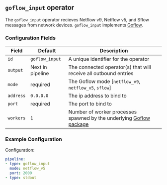 ## `goflow_input` operator

The `goflow_input` operator recieves Netflow v9, Netflow v5, and Sflow messages from network devices. `goflow_input` implements [Goflow](https://github.com/cloudflare/goflow).

### Configuration Fields

| Field        | Default             | Description                                                                                   |
| ---          | ---                 | ---                                                                                           |
| `id`         | `goflow_input`      | A unique identifier for the operator                                                          |
| `output`     | Next in pipeline    | The connected operator(s) that will receive all outbound entries                              |
| `mode`       | required            | The Goflow mode [`netflow_v9`, `netflow_v5`, `sflow`]                                         |
| `address`    | `0.0.0.0`           | The ip address to bind to                                                                     |
| `port`       | required            | The port to bind to                                                                           |
| `workers`    | `1`                 | Number of worker processes spawned by the underlying [Goflow package](https://github.com/cloudflare/goflow)  |

### Example Configuration

Configuration:
```yaml
pipeline:
- type: goflow_input
  mode: netflow_v5
  port: 2000
- type: stdout
```